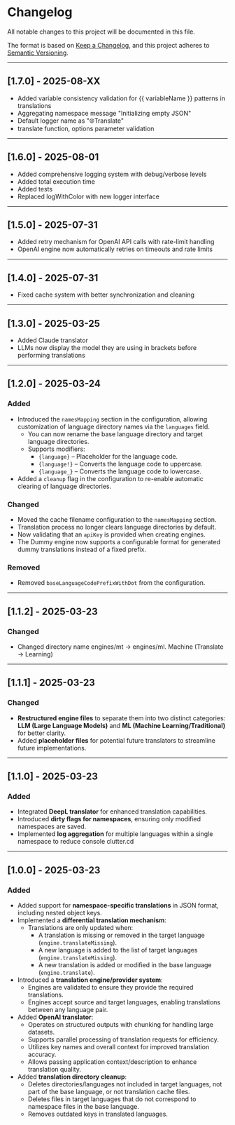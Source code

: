 # Changelog

All notable changes to this project will be documented in this file.

The format is based on [Keep a Changelog](https://keepachangelog.com/en/1.0.0/),
and this project adheres to [Semantic Versioning](https://semver.org/spec/v2.0.0.html).

---

## [1.7.0] - 2025-08-XX

- Added variable consistency validation for {{ variableName }} patterns in translations
- Aggregating namespace message "Initializing empty JSON"
- Default logger name as "🌐Translate"
- translate function, options parameter validation


---

## [1.6.0] - 2025-08-01

- Added comprehensive logging system with debug/verbose levels
- Added total execution time
- Added tests
- Replaced logWithColor with new logger interface

---

## [1.5.0] - 2025-07-31

- Added retry mechanism for OpenAI API calls with rate-limit handling
- OpenAI engine now automatically retries on timeouts and rate limits

---

## [1.4.0] - 2025-07-31

- Fixed cache system with better synchronization and cleaning

---

## [1.3.0] - 2025-03-25

- Added Claude translator
- LLMs now display the model they are using in brackets before performing translations

---

## [1.2.0] - 2025-03-24

### Added

- Introduced the `namesMapping` section in the configuration, allowing customization of language directory names via the `languages` field.
  - You can now rename the base language directory and target language directories.
  - Supports modifiers:
    - `{language}` – Placeholder for the language code.
    - `{language!}` – Converts the language code to uppercase.
    - `{language_}` – Converts the language code to lowercase.
- Added a `cleanup` flag in the configuration to re-enable automatic clearing of language directories.

### Changed

- Moved the cache filename configuration to the `namesMapping` section.
- Translation process no longer clears language directories by default.
- Now validating that an `apiKey` is provided when creating engines.
- The Dummy engine now supports a configurable format for generated dummy translations instead of a fixed prefix.

### Removed

- Removed `baseLanguageCodePrefixWithDot` from the configuration.

---

## [1.1.2] - 2025-03-23

### Changed

- Changed directory name engines/mt -> engines/ml. Machine (Translate -> Learning)

---

## [1.1.1] - 2025-03-23

### Changed
- **Restructured engine files** to separate them into two distinct categories: **LLM (Large Language Models)**
  and **ML (Machine Learning/Traditional)** for better clarity.
- Added **placeholder files** for potential future translators to streamline future implementations.

---

## [1.1.0] - 2025-03-23

### Added
- Integrated **DeepL translator** for enhanced translation capabilities.
- Introduced **dirty flags for namespaces**, ensuring only modified namespaces are saved.
- Implemented **log aggregation** for multiple languages within a single namespace to reduce console clutter.cd 

---

## [1.0.0] - 2025-03-23

### Added
- Added support for **namespace-specific translations** in JSON format, including nested object keys.
- Implemented a **differential translation mechanism**:
  - Translations are only updated when:
    - A translation is missing or removed in the target language (`engine.translateMissing`).
    - A new language is added to the list of target languages (`engine.translateMissing`).
    - A new translation is added or modified in the base language (`engine.translate`).
- Introduced a **translation engine/provider system**:
  - Engines are validated to ensure they provide the required translations.
  - Engines accept source and target languages, enabling translations between any language pair.
- Added **OpenAI translator**:
  - Operates on structured outputs with chunking for handling large datasets.
  - Supports parallel processing of translation requests for efficiency.
  - Utilizes key names and overall context for improved translation accuracy.
  - Allows passing application context/description to enhance translation quality.
- Added **translation directory cleanup**:
  - Deletes directories/languages not included in target languages, not part of the base language, or not translation cache files.
  - Deletes files in target languages that do not correspond to namespace files in the base language.
  - Removes outdated keys in translated languages.
